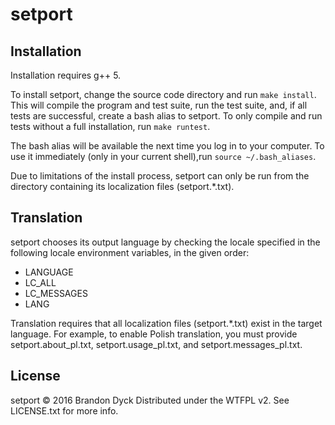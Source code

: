 setport
========

Installation
-------------

Installation requires g++ 5.

To install setport, change the source code directory and run `make install`.
This will compile the program and test suite, run the test suite, and, if all
tests are successful, create a bash alias to setport. To only compile and run
tests without a full installation, run `make runtest`.

The bash alias will be available the next time you log in to your computer.
To use it immediately (only in your current shell),run `source ~/.bash_aliases`.

Due to limitations of the install process, setport can only be run from
the directory containing its localization files (setport.*.txt).


Translation
------------

setport chooses its output language by checking the locale specified in the
following locale environment variables, in the given order:

- LANGUAGE
- LC_ALL
- LC_MESSAGES
- LANG

Translation requires that all localization files (setport.*.txt) exist in the
target language. For example, to enable Polish translation, you must provide
setport.about\_pl.txt, setport.usage\_pl.txt, and setport.messages\_pl.txt.

License
--------

setport © 2016 Brandon Dyck
Distributed under the WTFPL v2. See LICENSE.txt for more info.
